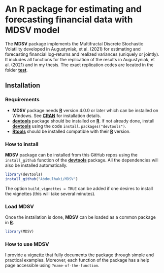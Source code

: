 # An R package for estimating and forecasting financial data with MDSV model
The **MDSV** package implements the Multifractal Discrete Stochastic Volatility developed in Augustyniak, et al. (2021) for estimating and forecasting financial log-returns and realized variances (uniquely or jointly). It includes all functions for the replication of the results in Augustyniak, et al. (2021) and in my thesis. The exact replication codes are located in the folder [**test**](https://github.com/Abdoulhaki/MDSV/tree/master/test).

## Installation
### Requirements
- **MDSV** package needs [**R**](https://cran.r-project.org/) version 4.0.0 or later which can be installed on Windows. See [**CRAN**](https://cran.r-project.org/) for installation details.
- [**devtools**](https://cran.r-project.org/package=devtools) package should be installed on [**R**](https://cran.r-project.org/). If not already done, install [**devtools**](https://cran.r-project.org/package=devtools) using the code ` install.packages("devtools") `.
- [**Rtools**](https://cran.r-project.org/bin/windows/Rtools/) should be installed compatible with their [**R**](https://cran.r-project.org/) version.

### How to install
**MDSV** package can be installed from this GitHub repos using the `install_github` function of the [**devtools**](https://cran.r-project.org/package=devtools) package. All the dependencies will also be installed automatically.
```R
library(devtools)
install_github("Abdoulhaki/MDSV")
```
The option `build_vignettes = TRUE` can be added if one desires to install the vignettes (this will take several minutes).
### Load MDSV
Once the installation is done, **MDSV** can be loaded as a common package in [**R**](https://cran.r-project.org/).
```R
library(MDSV)
```
### How to use MDSV
I provide a [vignette](https://nbviewer.jupyter.org/github/Abdoulhaki/MDSV/blob/master/doc/MDSV_docx.pdf) that fully documents the package through simple and practical examples. Moreover, each function of the package has a help page accessible using `?name-of-the-function`.

